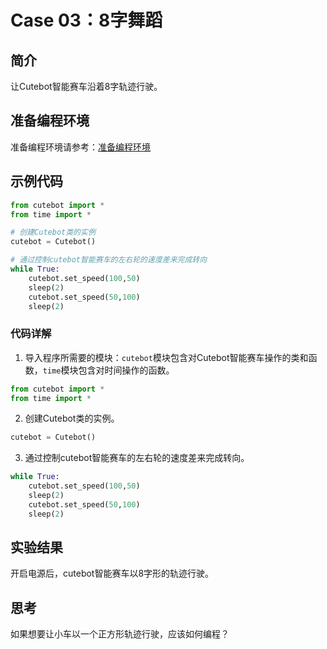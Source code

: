 # Case 03：8字舞蹈

## 简介
让Cutebot智能赛车沿着8字轨迹行驶。
## 准备编程环境
准备编程环境请参考：[准备编程环境](https://www.yuque.com/elecfreaks-learn/picoed/gccnpl)
## 示例代码
```python
from cutebot import *
from time import *

# 创建Cutebot类的实例
cutebot = Cutebot()

# 通过控制cutebot智能赛车的左右轮的速度差来完成转向
while True:
    cutebot.set_speed(100,50)
    sleep(2)
    cutebot.set_speed(50,100)
    sleep(2)
```
### 代码详解

1. 导入程序所需要的模块：`cutebot`模块包含对Cutebot智能赛车操作的类和函数，`time`模块包含对时间操作的函数。
```python
from cutebot import *
from time import *
```

2. 创建Cutebot类的实例。
```python
cutebot = Cutebot()
```

3. 通过控制cutebot智能赛车的左右轮的速度差来完成转向。
```python
while True:
    cutebot.set_speed(100,50)
    sleep(2)
    cutebot.set_speed(50,100)
    sleep(2)
```
## 实验结果
开启电源后，cutebot智能赛车以8字形的轨迹行驶。
## 思考
如果想要让小车以一个正方形轨迹行驶，应该如何编程？
